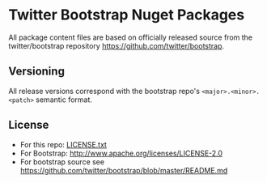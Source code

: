 Twitter Bootstrap Nuget Packages
=================
All package content files are based on officially released source from the twitter/bootstrap repository https://github.com/twitter/bootstrap.  

Versioning
----------
All release versions correspond with the bootstrap repo's `<major>.<minor>.<patch>` semantic format.

License
---------------------
* For this repo: [LICENSE.txt](https://github.com/sirkirby/twitter-bootstrap-nuget/blob/master/LICENSE.txt)
* For Bootstrap: http://www.apache.org/licenses/LICENSE-2.0
* For bootstrap source see https://github.com/twitter/bootstrap/blob/master/README.md
